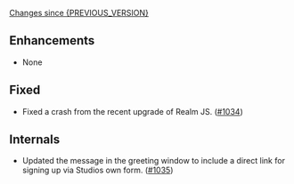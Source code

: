 [Changes since {PREVIOUS_VERSION}](https://github.com/realm/realm-studio/compare/{PREVIOUS_VERSION}...{CURRENT_VERSION})

## Enhancements
- None

## Fixed
- Fixed a crash from the recent upgrade of Realm JS. ([#1034](https://github.com/realm/realm-studio/pull/1034))

## Internals
- Updated the message in the greeting window to include a direct link for signing up via Studios own form. ([#1035](https://github.com/realm/realm-studio/pull/1035))
